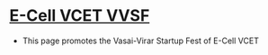 # [E-Cell VCET VVSF](https://e-cell-vvsf.vercel.app/)
- This page promotes the Vasai-Virar Startup Fest of E-Cell VCET
